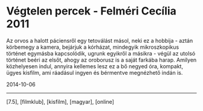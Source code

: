# Végtelen percek - Felméri Cecília 2011

Az orvos a halott páciensről egy tetoválást másol, neki ez a hobbija - aztán körbemegy a kamera, bejárjuk a kórházat, mindegyik mikroszkopikus történet egymásba kapcsolódik, ugrunk egyikről a másikra - végül az utolsó történet beéri az elsőt, ahogy az oroborusz is a saját farkába harap. Amilyen közhelyesen indul, annyira kellemes lesz ez a bő negyed óra, kompakt, ügyes kisfilm, ami ráadásul ingyen és bérmentve megnézhető indán is.

2014-10-06 

----

[7.5], [filmklub], [kisfilm], [magyar], [online]
